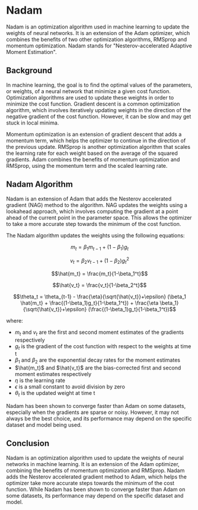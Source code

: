 # Nadam

Nadam is an optimization algorithm used in machine learning to update the weights of neural networks. It is an extension of the Adam optimizer, which combines the benefits of two other optimization algorithms, RMSprop and momentum optimization. Nadam stands for "Nesterov-accelerated Adaptive Moment Estimation".

## Background

In machine learning, the goal is to find the optimal values of the parameters, or weights, of a neural network that minimize a given cost function. Optimization algorithms are used to update these weights in order to minimize the cost function. Gradient descent is a common optimization algorithm, which involves iteratively updating weights in the direction of the negative gradient of the cost function. However, it can be slow and may get stuck in local minima.

Momentum optimization is an extension of gradient descent that adds a momentum term, which helps the optimizer to continue in the direction of the previous update. RMSprop is another optimization algorithm that scales the learning rate for each weight based on the average of the squared gradients. Adam combines the benefits of momentum optimization and RMSprop, using the momentum term and the scaled learning rate.

## Nadam Algorithm

Nadam is an extension of Adam that adds the Nesterov accelerated gradient (NAG) method to the algorithm. NAG updates the weights using a lookahead approach, which involves computing the gradient at a point ahead of the current point in the parameter space. This allows the optimizer to take a more accurate step towards the minimum of the cost function.

The Nadam algorithm updates the weights using the following equations:

$$m_t = \beta_1 m_{t-1} + (1-\beta_1) g_t$$

$$v_t = \beta_2 v_{t-1} + (1-\beta_2) g_t^2$$

$$\hat{m_t} = \frac{m_t}{1-\beta_1^t}$$

$$\hat{v_t} = \frac{v_t}{1-\beta_2^t}$$

$$\theta_t = \theta_{t-1} - \frac{\eta}{\sqrt{\hat{v_t}}+\epsilon} (\beta_1 \hat{m_t} + \frac{(1-\beta_1)g_t}{1-\beta_1^t}) + \frac{\eta \beta_1}{\sqrt{\hat{v_t}}+\epsilon} (\frac{(1-\beta_1)g_t}{1-\beta_1^t})$$

where:
- $m_t$ and $v_t$ are the first and second moment estimates of the gradients respectively
- $g_t$ is the gradient of the cost function with respect to the weights at time t
- $\beta_1$ and $\beta_2$ are the exponential decay rates for the moment estimates
- $\hat{m_t}$ and $\hat{v_t}$ are the bias-corrected first and second moment estimates respectively
- $\eta$ is the learning rate
- $\epsilon$ is a small constant to avoid division by zero
- $\theta_t$ is the updated weight at time t

Nadam has been shown to converge faster than Adam on some datasets, especially when the gradients are sparse or noisy. However, it may not always be the best choice, and its performance may depend on the specific dataset and model being used.

## Conclusion

Nadam is an optimization algorithm used to update the weights of neural networks in machine learning. It is an extension of the Adam optimizer, combining the benefits of momentum optimization and RMSprop. Nadam adds the Nesterov accelerated gradient method to Adam, which helps the optimizer take more accurate steps towards the minimum of the cost function. While Nadam has been shown to converge faster than Adam on some datasets, its performance may depend on the specific dataset and model.
